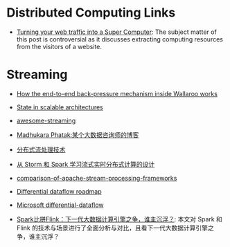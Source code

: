 # Distributed Computing Links

* [Turning your web traffic into a Super Computer](http://ben.akrin.com/?p=5997): The subject matter of this post is controversial as it discusses extracting computing resources from the visitors of a website.

# Streaming

* [How the end-to-end back-pressure mechanism inside Wallaroo works](https://parg.co/lHm)

* [State in scalable architectures](http://www.tuicool.com/articles/Q7F3aq2)

* [awesome-streaming](https://github.com/manuzhang/awesome-streaming)

* [Madhukara Phatak:某个大数据咨询师的博客](http://blog.madhukaraphatak.com/)

* [分布式流处理技术](http://mp.weixin.qq.com/s?__biz=MzI5MDEzMzg5Nw==&mid=2660394282&idx=1&sn=0a9eef6755225df899d103dd71ad02ee&chksm=f74247ccc035ceda1f5d2699398702c9a8c6302ece603bfde032d4f96b83c4aaadfe3de4358d&scene=0#wechat_redirect)

- [从 Storm 和 Spark 学习流式实时分布式计算的设计](http://blog.csdn.net/anzhsoft/article/details/38168025)

- [comparison-of-apache-stream-processing-frameworks](http://www.cakesolutions.net/teamblogs/comparison-of-apache-stream-processing-frameworks-part-1)

* [Differential dataflow roadmap](https://github.com/frankmcsherry/blog/blob/master/posts/2016-07-26.md)

* [Microsoft differential-dataflow](https://www.microsoft.com/en-us/research/publication/differential-dataflow/)

- [Spark比拼Flink：下一代大数据计算引擎之争，谁主沉浮？](https://mp.weixin.qq.com/s/dRzPtdEqI6h3lRzmxsxEnw): 本文对 Spark 和 Flink 的技术与场景进行了全面分析与对比，且看下一代大数据计算引擎之争，谁主沉浮？